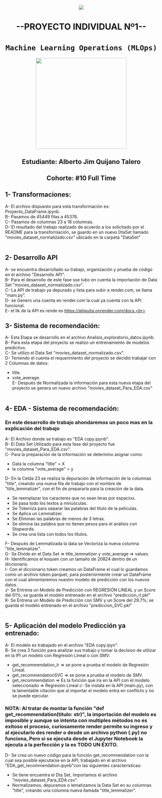 <p align=center><img src=https://d31uz8lwfmyn8g.cloudfront.net/Assets/logo-henry-white-lg.png><p>
<h1 align=center> --PROYECTO INDIVIDUAL Nº1-- </h1>


# <h1 align=center>**`Machine Learning Operations (MLOps)`**</h1>

<p align="center">
<img src="https://user-images.githubusercontent.com/67664604/217914153-1eb00e25-ac08-4dfa-aaf8-53c09038f082.png"  height=300>
</p>

<h2 align=center> Estudiante: Alberto Jim Quijano Talero </h2>
<h2 align=center> Cohorte: #10 Full Time </h2>


## 1- Transformaciones:  
A- El archivo dispuesto para esta transformación es: Proyecto_DataFrame.ipynb.<br>
B- Pasamos de 45449 filas a 45376.<br>
C- Pasamos de columnas 23 a 18 columnas.<br>
D- El resultado del trabajo realizado de acuerdo a los solicitado por el README para la transformación, se guardo en un nuevo DtaSet llamado "movies_dataset_normalizado.csv" ubicado en la carpeta  "DataSet"<br><br>


## 2- Desarrollo API
A- se encuentra desarrollado su trabajo, organización y prueba de código en el archivo "Desarrollo API".<br>
B- Para el desarrollo de este fase sse tubo en cuenta la importación de Data Set "movies_dataset_normalizado.csv". <br>
C- La API de trabajo ya depurado y lista para subir a render.com, se llama "mani.py".<br>
D- se Genero una cuenta en render.com la cual ya cuenta con la API funcional.<br> 
E- el lik de la API es rende es  https://aljiquita.onrender.com/docs.<br><br>


## 3- Sistema de recomendación:
A- Esta Etapa se desarrollo en el archivo Analisis_exploratorio_datos.ipynb.<br>
B- Para esta etapa del proyecto se realizo un entrenamiento de modelos predictivo.<br>
C- Se utilizo el Data Set "movies_dataset_normalizado.csv".<br>
D- Teniendo el cuenta el requerimiento del proyecto se decidió trabajar con 2 Columnas de datos:<br> 
*   title.<br>
*   vote_average.<br>
E- Después de Normalizada la información para esta nueva etapa del proyecto se genera un nuevo archivo "movies_dataset_Para_EDA.csv" <br><br>


## 4- EDA - Sistema de recomendación:
### En este desarrollo de trabajo ahondaremos un poco mas en la explicación del trabajo
A-  El Archivo donde se trabajo es  "EDA copy.ipynb".<br>
B-  El Data Set Utilizado para esta fase del proyecto fue "movies_dataset_Para_EDA.csv".<br>
C-  Para la preparación de la información se determino asignar como:<br>
*   Data la columna "title" = X
*   la columna "vote_average" = y

D- En la Celda 23 se realiza la depuración de información de la columnas "title", creando una nueva fila de trabajo con el nombre de "title_lemmatizer", con el fin de prepararla para la creación de la data.
*   Se reemplazar los caracteres que no sean leras por espacios.
*   Se pasa todo los textos a minúsculas.
*   Se Tokeniza para separar las palabras del titulo de la películas.
*   Se Aplica un Lemmatizer.
*   Se Eliminan las palabras de menos de 3 letras.
*   Se elimina las palabra que no tienen pesos para el análisis con Stopwords.
*   Se crea una lista con todos los títulos.

F-  Después de Lemmatizada la data se Vectoriza la nueva columna "title_lemmatizer".<br>
G-  Se Divide en el Data Set => title_lemmatizer  y vote_average => values.<br>
H-  Identificamos el koquen con un tamaño de 20824 dentro de un diccionario.<br>
I-  Con el diccionario token creamos un DataFrame el cual lo guardamos como un archivo token.parquet, para posteriormente crear un DataFrame con el cual alimentaremos nuestro modelo de predicción con los nuevos datos.<br>
J-  Se Entrena un Modelo de Predicción con REGRESIÓN LINEAL y un Score del  61%; se guarda el modelo entrenado en el archivo "prediccion_rl.pkl"<br>
K-  Se Entrena un Modelo de Predicción con SMV y un Score del 29.7%; se guarda el modelo entrenado en el archivo "prediccion_SVC.pkl"<br><br>

## 5- Aplicación del modelo Predicción ya entrenado:
A-  El modelo es trabajado en el archivo  "EDA copy.ipyn".<br>
B-  Se crea 3 función para analizar sus trabajo y tomar la decision de utilizar en la IPI un modelo con Regresión Lineal o con SMV:<br>
*   get_recommendation_lr => se pone a prueba el modelo de Regresión Lineal.
*   get_recommendationSVC => se pone a prueba el modelo de SMV. 
*   get_recommendation => Es la función que ira en la API con el modelo seleccionado => Regresión Lineal
c-  Se instala en la API (main.py), con la lamentable citación que al importar el modelo entra en conflicto y no se puede ejecutar.<br>

### NOTA: Al tratar de montar la función "def get_recommendation(titulo: str)",  la importación del modelo es imposible y aunque se intenta con multiples métodos no es exitoso el proceso, curiosamente render permite su ingreso y al ejecutarlo des render o desde un archivo python (.py) no funciona, Pero si se ejecuta desde el Jupyter Notebook la ejecuta a la perfección y la es TODO UN ÉXITO.

D- Se crea un nuevo código para la función get_recommendation con la cual sea posible ejecutarse en la API, trabajado en el archivo "EDA_get_recommendation.ipynb"con las siguientes características:
*   Se tiene encuentra el Dta Set,  Importamos el archivo "movies_dataset_Para_EDA.csv".
*   Normalizamos, depuramos o lematizamos la Data Set en su columnas "title", creando una columna nueva llamada "title_lemmatizer".
 


